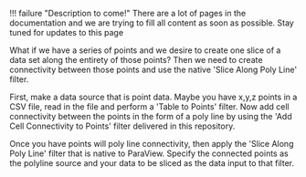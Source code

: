 !!! failure "Description to come!"
    There are a lot of pages in the documentation and we are trying to fill all content as soon as possible. Stay tuned for updates to this page


<!--- TODO --->

What if we have a series of points and we desire to create one slice of a data set along the entirety of those points? Then we need to create connectivity between those points and use the native 'Slice Along Poly Line' filter.

First, make a data source that is point data. Maybe you have x,y,z points in a CSV file, read in the file and perform a 'Table to Points' filter. Now add cell connectivity between the points in the form of a poly line by using the 'Add Cell Connectivity to Points' filter delivered in this repository.

Once you have points will poly line connectivity, then apply the 'Slice Along Poly Line' filter that is native to ParaView. Specify the connected points as the polyline source and your data to be sliced as the data input to that filter.
